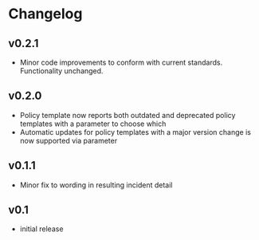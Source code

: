 # Changelog

## v0.2.1

- Minor code improvements to conform with current standards. Functionality unchanged.

## v0.2.0

- Policy template now reports both outdated and deprecated policy templates with a parameter to choose which
- Automatic updates for policy templates with a major version change is now supported via parameter

## v0.1.1

- Minor fix to wording in resulting incident detail

## v0.1

- initial release
